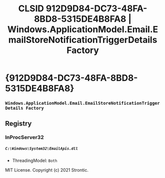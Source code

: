 ﻿---
title: "CLSID 912D9D84-DC73-48FA-8BD8-5315DE4B8FA8 | Windows.ApplicationModel.Email.EmailStoreNotificationTriggerDetails Factory"
excerpt: What is COM-Object CLSID 912D9D84-DC73-48FA-8BD8-5315DE4B8FA8?
---

# {912D9D84-DC73-48FA-8BD8-5315DE4B8FA8}

### `Windows.ApplicationModel.Email.EmailStoreNotificationTriggerDetails Factory`

## Registry


### InProcServer32

##### `C:\Windows\System32\EmailApis.dll`
* ThreadingModel: `Both`

MIT License. Copyright (c) 2021 Strontic.



